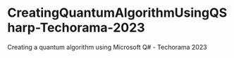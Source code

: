 # CreatingQuantumAlgorithmUsingQSharp-Techorama-2023
Creating a quantum algorithm using Microsoft Q# - Techorama 2023
